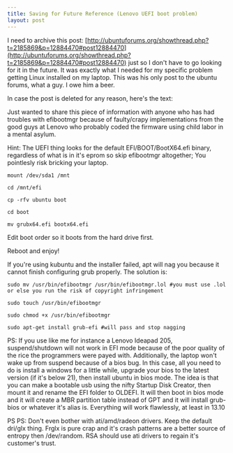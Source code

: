 ```yaml
---
title: Saving for Future Reference (Lenovo UEFI boot problem)
layout: post
---
```


I need to archive this post: [http://ubuntuforums.org/showthread.php?t=2185869&p=12884470#post12884470](http://ubuntuforums.org/showthread.php?t=2185869&p=12884470#post12884470) just so I don't have to
go looking for it in the future.  It was exactly what I needed for my specific problem getting Linux installed on my laptop.
This was his only post to the ubuntu forums, what a guy.  I owe him a beer.

In case the post is deleted for any reason, here's the text:

Just wanted to share this piece of information with anyone who has had troubles with efibootmgr because of faulty/crapy implementations from the good guys at Lenovo who probably coded the firmware using child labor in a mental asylum.

Hint: The UEFI thing looks for the default EFI/BOOT/BootX64.efi binary, regardless of what is in it's eprom so skip efibootmgr altogether; You pointlesly risk bricking your laptop.

```
mount /dev/sda1 /mnt

cd /mnt/efi

cp -rfv ubuntu boot

cd boot

mv grubx64.efi bootx64.efi
```

Edit boot order so it boots from the hard drive first.

Reboot and enjoy!

If you're using kubuntu and the installer failed, apt will nag you because it cannot finish configuring grub properly. The solution is:

```
sudo mv /usr/bin/efibootmgr /usr/bin/efibootmgr.lol #you must use .lol or else you run the risk of copyright infringement

sudo touch /usr/bin/efibootmgr

sudo chmod +x /usr/bin/efibootmgr

sudo apt-get install grub-efi #will pass and stop nagging
```

PS: If you use like me for instance a Lenovo Ideapad 205, suspend/shutdown will not work in EFI mode because of the poor quality of the rice the programmers were payed with. Additionally, the laptop won't wake up from suspend because of a bios bug. In this case, all you need to do is install a windows for a little while, upgrade your bios to the latest version (if it's below 21), then install ubuntu in bios mode.
The idea is that you can make a bootable usb using the nifty Startup Disk Creator, then mount it and rename the EFI folder to OLDEFI. It will then boot in bios mode and it will create a MBR partition table instead of GPT and it will install grub-bios or whatever it's alias is. Everything will work flawlessly, at least in 13.10

PS PS: Don't even bother with ati/amd/radeon drivers. Keep the default dri/glx thing. Frglx is pure crap and it's crash patterns are a better source of entropy then /dev/random. RSA should use ati drivers to regain it's customer's trust. 